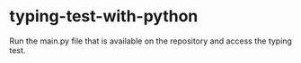 # typing-test-with-python

Run the main.py file that is available on the repository and access the typing test.
